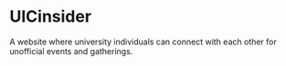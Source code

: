 # UICinsider
A website where university individuals can connect with each other for unofficial events and gatherings.
